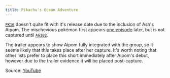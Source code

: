 ```yaml
---
title: Pikachu's Ocean Adventure
---
```

[`PK16`][PK16] doesn't quite fit with it's release date due to the inclusion of
Ash's Aipom. The mischevious pokémon first appears [one episode][AG179] later,
but is not captured until [`AG182`][AG182].

The trailer appears to show Aipom fully integrated with the group, so it seems
likely that this takes place after her capture. It's worth noting that other
lists prefer to place this short immediately after Aipom's debut, however due
to the trailer evidence it will be placed post-capture.

Source: [YouTube][source]

[source]: https://www.youtube.com/watch?v=mTagVQQKQ78
[AG179]: http://bulbapedia.bulbagarden.net/wiki/AG179
[AG182]: http://bulbapedia.bulbagarden.net/wiki/AG182
[PK16]: http://bulbapedia.bulbagarden.net/wiki/PK16
